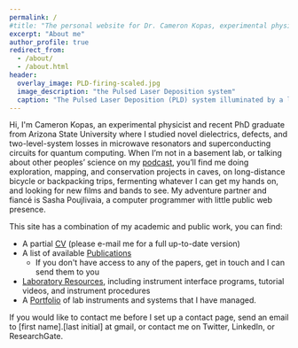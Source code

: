 ```yaml
---
permalink: /
#title: "The personal website for Dr. Cameron Kopas, experimental physicist"
excerpt: "About me"
author_profile: true
redirect_from: 
  - /about/
  - /about.html
header:
  overlay_image: PLD-firing-scaled.jpg
  image_description: "the Pulsed Laser Deposition system"
  caption: "The Pulsed Laser Deposition (PLD) system illuminated by a laser pulse"
---
```

Hi, I'm Cameron Kopas, an experimental physicist and recent PhD graduate from Arizona State University where I studied novel dielectrics, defects, and two-level-system losses in microwave resonators and superconducting circuits for quantum computing. When I’m not in a basement lab, or talking about other peoples’ science on my [podcast](https://www.laserpodcast.com/), you’ll find me doing exploration, mapping, and conservation projects in caves, on long-distance bicycle or backpacking trips, fermenting whatever I can get my hands on, and looking for new films and bands to see. My adventure partner and fiancé is Sasha Poujlivaia, a computer programmer with little public web presence.  

This site has a combination of my academic and public work, you can find: 
* A partial [CV](https://www.cameronkopas.com/cv/) (please e-mail me for a full up-to-date version)
* A list of available [Publications](https://www.cameronkopas.com/publications/)
  * If you don't have access to any of the papers, get in touch and I can send them to you
* [Laboratory Resources](https://www.cameronkopas.com/resources/), including instrument interface programs, tutorial videos, and instrument procedures
* A [Portfolio](https://www.cameronkopas.com/portfolio/) of lab instruments and systems that I have managed. 

If you would like to contact me before I set up a contact page, send an email to [first name].[last initial]  at gmail, or contact me on Twitter, LinkedIn, or ResearchGate.

